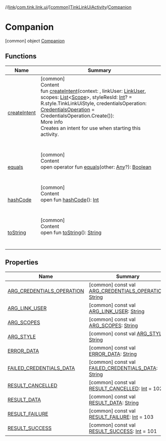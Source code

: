 //[link](../../../index.md)/[com.tink.link.ui](../../index.md)/[[common]TinkLinkUiActivity](../index.md)/[Companion](index.md)



# Companion  
 [common] object [Companion](index.md)   


## Functions  
  
|  Name|  Summary| 
|---|---|
| <a name="com.tink.link.ui/TinkLinkUiActivity.Companion/createIntent/##com.tink.link.ui.LinkUser#kotlin.collections.List[com.tink.model.user.Scope]#kotlin.Int?#com.tink.link.ui.CredentialsOperation/PointingToDeclaration/"></a>[createIntent](create-intent.md)| <a name="com.tink.link.ui/TinkLinkUiActivity.Companion/createIntent/##com.tink.link.ui.LinkUser#kotlin.collections.List[com.tink.model.user.Scope]#kotlin.Int?#com.tink.link.ui.CredentialsOperation/PointingToDeclaration/"></a>[common]  <br>Content  <br>fun [createIntent](create-intent.md)(context: <ERROR CLASS>, linkUser: [LinkUser](../../[common]-link-user/index.md), scopes: [List](https://kotlinlang.org/api/latest/jvm/stdlib/kotlin.collections/-list/index.html)<[Scope](../../../com.tink.model.user/[common]-scope/index.md)>, styleResId: [Int](https://kotlinlang.org/api/latest/jvm/stdlib/kotlin/-int/index.html)? = R.style.TinkLinkUiStyle, credentialsOperation: [CredentialsOperation](../../[common]-credentials-operation/index.md) = CredentialsOperation.Create()): <ERROR CLASS>  <br>More info  <br>Creates an intent for use when starting this activity.  <br><br><br>
| <a name="kotlin/Any/equals/#kotlin.Any?/PointingToDeclaration/"></a>[equals](../../../com.tink.service.user/[common]-user-profile-service-impl/index.md#%5Bkotlin%2FAny%2Fequals%2F%23kotlin.Any%3F%2FPointingToDeclaration%2F%5D%2FFunctions%2F1135467963)| <a name="kotlin/Any/equals/#kotlin.Any?/PointingToDeclaration/"></a>[common]  <br>Content  <br>open operator fun [equals](../../../com.tink.service.user/[common]-user-profile-service-impl/index.md#%5Bkotlin%2FAny%2Fequals%2F%23kotlin.Any%3F%2FPointingToDeclaration%2F%5D%2FFunctions%2F1135467963)(other: [Any](https://kotlinlang.org/api/latest/jvm/stdlib/kotlin/-any/index.html)?): [Boolean](https://kotlinlang.org/api/latest/jvm/stdlib/kotlin/-boolean/index.html)  <br><br><br>
| <a name="kotlin/Any/hashCode/#/PointingToDeclaration/"></a>[hashCode](../../../com.tink.service.user/[common]-user-profile-service-impl/index.md#%5Bkotlin%2FAny%2FhashCode%2F%23%2FPointingToDeclaration%2F%5D%2FFunctions%2F1135467963)| <a name="kotlin/Any/hashCode/#/PointingToDeclaration/"></a>[common]  <br>Content  <br>open fun [hashCode](../../../com.tink.service.user/[common]-user-profile-service-impl/index.md#%5Bkotlin%2FAny%2FhashCode%2F%23%2FPointingToDeclaration%2F%5D%2FFunctions%2F1135467963)(): [Int](https://kotlinlang.org/api/latest/jvm/stdlib/kotlin/-int/index.html)  <br><br><br>
| <a name="kotlin/Any/toString/#/PointingToDeclaration/"></a>[toString](../../../com.tink.service.user/[common]-user-profile-service-impl/index.md#%5Bkotlin%2FAny%2FtoString%2F%23%2FPointingToDeclaration%2F%5D%2FFunctions%2F1135467963)| <a name="kotlin/Any/toString/#/PointingToDeclaration/"></a>[common]  <br>Content  <br>open fun [toString](../../../com.tink.service.user/[common]-user-profile-service-impl/index.md#%5Bkotlin%2FAny%2FtoString%2F%23%2FPointingToDeclaration%2F%5D%2FFunctions%2F1135467963)(): [String](https://kotlinlang.org/api/latest/jvm/stdlib/kotlin/-string/index.html)  <br><br><br>


## Properties  
  
|  Name|  Summary| 
|---|---|
| <a name="com.tink.link.ui/TinkLinkUiActivity.Companion/ARG_CREDENTIALS_OPERATION/#/PointingToDeclaration/"></a>[ARG_CREDENTIALS_OPERATION](-a-r-g_-c-r-e-d-e-n-t-i-a-l-s_-o-p-e-r-a-t-i-o-n.md)| <a name="com.tink.link.ui/TinkLinkUiActivity.Companion/ARG_CREDENTIALS_OPERATION/#/PointingToDeclaration/"></a> [common] const val [ARG_CREDENTIALS_OPERATION](-a-r-g_-c-r-e-d-e-n-t-i-a-l-s_-o-p-e-r-a-t-i-o-n.md): [String](https://kotlinlang.org/api/latest/jvm/stdlib/kotlin/-string/index.html)   <br>
| <a name="com.tink.link.ui/TinkLinkUiActivity.Companion/ARG_LINK_USER/#/PointingToDeclaration/"></a>[ARG_LINK_USER](-a-r-g_-l-i-n-k_-u-s-e-r.md)| <a name="com.tink.link.ui/TinkLinkUiActivity.Companion/ARG_LINK_USER/#/PointingToDeclaration/"></a> [common] const val [ARG_LINK_USER](-a-r-g_-l-i-n-k_-u-s-e-r.md): [String](https://kotlinlang.org/api/latest/jvm/stdlib/kotlin/-string/index.html)   <br>
| <a name="com.tink.link.ui/TinkLinkUiActivity.Companion/ARG_SCOPES/#/PointingToDeclaration/"></a>[ARG_SCOPES](-a-r-g_-s-c-o-p-e-s.md)| <a name="com.tink.link.ui/TinkLinkUiActivity.Companion/ARG_SCOPES/#/PointingToDeclaration/"></a> [common] const val [ARG_SCOPES](-a-r-g_-s-c-o-p-e-s.md): [String](https://kotlinlang.org/api/latest/jvm/stdlib/kotlin/-string/index.html)   <br>
| <a name="com.tink.link.ui/TinkLinkUiActivity.Companion/ARG_STYLE/#/PointingToDeclaration/"></a>[ARG_STYLE](-a-r-g_-s-t-y-l-e.md)| <a name="com.tink.link.ui/TinkLinkUiActivity.Companion/ARG_STYLE/#/PointingToDeclaration/"></a> [common] const val [ARG_STYLE](-a-r-g_-s-t-y-l-e.md): [String](https://kotlinlang.org/api/latest/jvm/stdlib/kotlin/-string/index.html)   <br>
| <a name="com.tink.link.ui/TinkLinkUiActivity.Companion/ERROR_DATA/#/PointingToDeclaration/"></a>[ERROR_DATA](-e-r-r-o-r_-d-a-t-a.md)| <a name="com.tink.link.ui/TinkLinkUiActivity.Companion/ERROR_DATA/#/PointingToDeclaration/"></a> [common] const val [ERROR_DATA](-e-r-r-o-r_-d-a-t-a.md): [String](https://kotlinlang.org/api/latest/jvm/stdlib/kotlin/-string/index.html)   <br>
| <a name="com.tink.link.ui/TinkLinkUiActivity.Companion/FAILED_CREDENTIALS_DATA/#/PointingToDeclaration/"></a>[FAILED_CREDENTIALS_DATA](-f-a-i-l-e-d_-c-r-e-d-e-n-t-i-a-l-s_-d-a-t-a.md)| <a name="com.tink.link.ui/TinkLinkUiActivity.Companion/FAILED_CREDENTIALS_DATA/#/PointingToDeclaration/"></a> [common] const val [FAILED_CREDENTIALS_DATA](-f-a-i-l-e-d_-c-r-e-d-e-n-t-i-a-l-s_-d-a-t-a.md): [String](https://kotlinlang.org/api/latest/jvm/stdlib/kotlin/-string/index.html)   <br>
| <a name="com.tink.link.ui/TinkLinkUiActivity.Companion/RESULT_CANCELLED/#/PointingToDeclaration/"></a>[RESULT_CANCELLED](-r-e-s-u-l-t_-c-a-n-c-e-l-l-e-d.md)| <a name="com.tink.link.ui/TinkLinkUiActivity.Companion/RESULT_CANCELLED/#/PointingToDeclaration/"></a> [common] const val [RESULT_CANCELLED](-r-e-s-u-l-t_-c-a-n-c-e-l-l-e-d.md): [Int](https://kotlinlang.org/api/latest/jvm/stdlib/kotlin/-int/index.html) = 102   <br>
| <a name="com.tink.link.ui/TinkLinkUiActivity.Companion/RESULT_DATA/#/PointingToDeclaration/"></a>[RESULT_DATA](-r-e-s-u-l-t_-d-a-t-a.md)| <a name="com.tink.link.ui/TinkLinkUiActivity.Companion/RESULT_DATA/#/PointingToDeclaration/"></a> [common] const val [RESULT_DATA](-r-e-s-u-l-t_-d-a-t-a.md): [String](https://kotlinlang.org/api/latest/jvm/stdlib/kotlin/-string/index.html)   <br>
| <a name="com.tink.link.ui/TinkLinkUiActivity.Companion/RESULT_FAILURE/#/PointingToDeclaration/"></a>[RESULT_FAILURE](-r-e-s-u-l-t_-f-a-i-l-u-r-e.md)| <a name="com.tink.link.ui/TinkLinkUiActivity.Companion/RESULT_FAILURE/#/PointingToDeclaration/"></a> [common] const val [RESULT_FAILURE](-r-e-s-u-l-t_-f-a-i-l-u-r-e.md): [Int](https://kotlinlang.org/api/latest/jvm/stdlib/kotlin/-int/index.html) = 103   <br>
| <a name="com.tink.link.ui/TinkLinkUiActivity.Companion/RESULT_SUCCESS/#/PointingToDeclaration/"></a>[RESULT_SUCCESS](-r-e-s-u-l-t_-s-u-c-c-e-s-s.md)| <a name="com.tink.link.ui/TinkLinkUiActivity.Companion/RESULT_SUCCESS/#/PointingToDeclaration/"></a> [common] const val [RESULT_SUCCESS](-r-e-s-u-l-t_-s-u-c-c-e-s-s.md): [Int](https://kotlinlang.org/api/latest/jvm/stdlib/kotlin/-int/index.html) = 101   <br>


